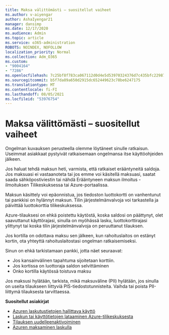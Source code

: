 ```yaml
---
title: Maksa välittömästi – suositellut vaiheet
ms.author: v-aiyengar
author: AshaIyengar21
manager: dansimp
ms.date: 12/17/2020
ms.audience: Admin
ms.topic: article
ms.service: o365-administration
ROBOTS: NOINDEX, NOFOLLOW
localization_priority: Normal
ms.collection: Adm_O365
ms.custom:
- "9004164"
- "7286"
ms.openlocfilehash: 7c25bf8f783ca067112d0d4e5d53970324376d7c435bfc22987508edc03f9e02
ms.sourcegitcommit: b5f7da89a650d2915dc652449623c78be6247175
ms.translationtype: MT
ms.contentlocale: fi-FI
ms.lasthandoff: 08/05/2021
ms.locfileid: "53976754"
---
```

# <a name="make-immediate-payment---recommended-steps"></a>Maksa välittömästi – suositellut vaiheet

Ongelman kuvauksen perusteella olemme löytäneet sinulle ratkaisun. Useimmat asiakkaat pystyivät ratkaisemaan ongelmansa itse käyttöohjeiden jälkeen.

Jos haluat tehdä maksun heti, varmista, että ratkaiset erääntyneitä saldoja. Jos maksuasi ei vastaanoteta tai jos emme voi käsitellä maksuasi, saatat saada sähköpostiviestin tai nähdä Erääntyneen maksun ilmoitus -ilmoituksen Tilikeskuksessa tai Azure-portaalissa. 

Maksun käsittely voi epäonnistua, jos tiedoston luottokortti on vanhentunut tai pankkisi on hylännyt maksun. Tilin järjestelmänvalvoja voi tarkastella ja päivittää luottokorttia tilikeskuksessa. 

Azure-tilauksesi on ehkä poistettu käytöstä, koska saldosi on päättynyt, olet saavuttanut käyttörajasi, sinulla on myöhässä lasku, luottokorttirajasi ylittynyt tai koska tilin järjestelmänvalvoja on peruuttanut tilauksen.  

Jos kortilla on odottava maksu sen jälkeen, kun rahoituslaitos on estänyt kortin, ota yhteyttä rahoituslaitostasi ongelman ratkaisemiseksi.  

Sinun on ehkä tarkistamaan pankki, jotta näet seuraavat:

- Jos kansainvälinen tapahtuma sijoitetaan korttiin. 
- Jos kortissa on luottoraja saldon selvittäminen 
- Onko kortilla käytössä toistuva maksu 

Jos maksusi hylätään, tarkista, mikä maksuväline (PII) hylätään, jos sinulla on useita tilaukseen liittyviä PIS-tiedostotunnisteita. Vaihda tai poista PII-liittymä tilauksesta tarvittaessa. 

**Suositellut asiakirjat** 

- [Azuren laskutustietojen hallittava käyttö](https://docs.microsoft.com/azure/billing/billing-manage-access?WT.mc_id=Portal-Microsoft_Azure_Support)
- [Laskun tai käyttötietojen lataaminen Azure-tilikeskuksesta](https://docs.microsoft.com/azure/billing/billing-download-azure-invoice-daily-usage-date?WT.mc_id=Portal-Microsoft_Azure_Support)
- [Tilauksen uudelleenaktivoiminen](https://docs.microsoft.com/azure/billing/billing-subscription-become-disable?WT.mc_id=Portal-Microsoft_Azure_Support)
- [Azuren maksaminen laskulla](https://docs.microsoft.com/azure/cost-management-billing/manage/pay-by-invoice) 